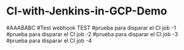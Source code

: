 # CI-with-Jenkins-in-GCP-Demo
#AAABABC
#Test webhook TEST
#prueba para disparar el CI job -1
#prueba para disparar el CI job -2
#prueba para disparar el CI job -3
#prueba para disparar el CI job -4
